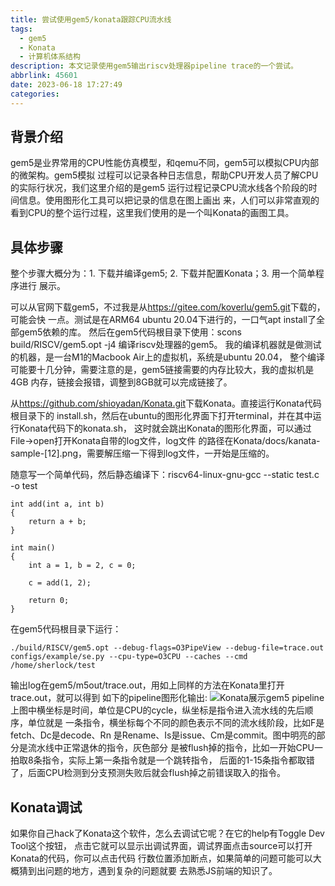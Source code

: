 ```yaml
---
title: 尝试使用gem5/konata跟踪CPU流水线
tags:
  - gem5
  - Konata
  - 计算机体系结构
description: 本文记录使用gem5输出riscv处理器pipeline trace的一个尝试。
abbrlink: 45601
date: 2023-06-18 17:27:49
categories:
---
```


背景介绍
---------

gem5是业界常用的CPU性能仿真模型，和qemu不同，gem5可以模拟CPU内部的微架构。gem5模拟
过程可以记录各种日志信息，帮助CPU开发人员了解CPU的实际行状况，我们这里介绍的是gem5
运行过程记录CPU流水线各个阶段的时间信息。使用图形化工具可以把记录的信息在图上画出
来，人们可以非常直观的看到CPU的整个运行过程，这里我们使用的是一个叫Konata的画图工具。

具体步骤
---------

整个步骤大概分为：1. 下载并编译gem5; 2. 下载并配置Konata；3. 用一个简单程序进行
展示。

可以从官网下载gem5，不过我是从<https://gitee.com/koverlu/gem5.git>下载的，可能会快
一点。测试是在ARM64 ubuntu 20.04下进行的，一口气apt install了全部gem5依赖的库。
然后在gem5代码根目录下使用：scons build/RISCV/gem5.opt -j4 编译riscv处理器的gem5。
我的编译机器就是做测试的机器，是一台M1的Macbook Air上的虚拟机，系统是ubuntu 20.04，
整个编译可能要十几分钟，需要注意的是，gem5链接需要的内存比较大，我的虚拟机是4GB
内存，链接会报错，调整到8GB就可以完成链接了。

从<https://github.com/shioyadan/Konata.git>下载Konata。直接运行Konata代码根目录下的
install.sh，然后在ubuntu的图形化界面下打开terminal，并在其中运行Konata代码下的konata.sh，
这时就会跳出Konata的图形化界面，可以通过File->open打开Konata自带的log文件，log文件
的路径在Konata/docs/kanata-sample-[12].png，需要解压缩一下得到log文件，一开始是压缩的。

随意写一个简单代码，然后静态编译下：riscv64-linux-gnu-gcc --static test.c -o test
```
int add(int a, int b)
{
	return a + b;
}

int main()
{
	int a = 1, b = 2, c = 0;
	
	c = add(1, 2);

	return 0;
}
```
在gem5代码根目录下运行：
```
./build/RISCV/gem5.opt --debug-flags=O3PipeView --debug-file=trace.out configs/example/se.py --cpu-type=O3CPU --caches --cmd /home/sherlock/test
```
输出log在gem5/m5out/trace.out，用如上同样的方法在Konata里打开trace.out，就可以得到
如下的pipeline图形化输出:
![Konata展示gem5 pipeline](gem5_konata.png)
上图中横坐标是时间，单位是CPU的cycle，纵坐标是指令进入流水线的先后顺序，单位就是
一条指令，横坐标每个不同的颜色表示不同的流水线阶段，比如F是fetch、Dc是decode、Rn
是Rename、Is是issue、Cm是commit。图中明亮的部分是流水线中正常退休的指令，灰色部分
是被flush掉的指令，比如一开始CPU一拍取8条指令，实际上第一条指令就是一个跳转指令，
后面的1-15条指令都取错了，后面CPU检测到分支预测失败后就会flush掉之前错误取入的指令。

Konata调试
-----------

如果你自己hack了Konata这个软件，怎么去调试它呢？在它的help有Toggle Dev Tool这个按钮，
点击它就可以显示出调试界面，调试界面点击source可以打开Konata的代码，你可以点击代码
行数位置添加断点，如果简单的问题可能可以大概猜到出问题的地方，遇到复杂的问题就要
去熟悉JS前端的知识了。
